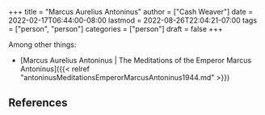 +++
title = "Marcus Aurelius Antoninus"
author = ["Cash Weaver"]
date = 2022-02-17T06:44:00-08:00
lastmod = 2022-08-26T22:04:21-07:00
tags = ["person", "person"]
categories = ["person"]
draft = false
+++

Among other things:

-   [Marcus Aurelius Antoninus | The Meditations of the Emperor Marcus Antoninus]({{< relref "antoninusMeditationsEmperorMarcusAntoninus1944.md" >}})

## References

<style>.csl-entry{text-indent: -1.5em; margin-left: 1.5em;}</style><div class="csl-bib-body">
</div>

